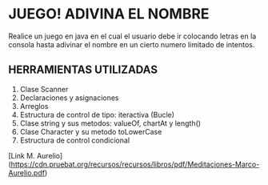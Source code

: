# JUEGO! ADIVINA EL NOMBRE
Realice un juego en java en el cual el usuario debe ir colocando letras en la consola hasta adivinar el nombre en un cierto numero limitado de intentos.

## HERRAMIENTAS UTILIZADAS
1. Clase Scanner
2. Declaraciones y asignaciones
3. Arreglos
4. Estructura de control de tipo: iteractiva (Bucle)
5. Clase string y sus metodos: valueOf, chartAt y length()
6. Clase Character y su metodo toLowerCase
7. Estructura de control condicional

[Link M. Aurelio] (https://cdn.pruebat.org/recursos/recursos/libros/pdf/Meditaciones-Marco-Aurelio.pdf)